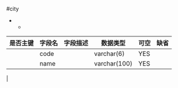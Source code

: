 #city
* -
 
|是否主键	|字段名	|字段描述	|数据类型	|可空	|缺省	|
| --------|-----|-----|-----|-----|-----|
||code||varchar(6)|YES||
||name||varchar(100)|YES||
|
